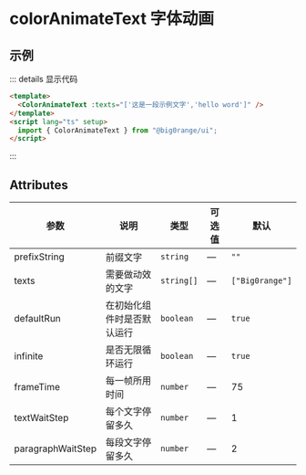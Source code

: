 # colorAnimateText 字体动画

## 示例

<ClientOnly>
 <ColorAnimateText :texts="['这是一段示例文字','hello word']" />
</ClientOnly>

::: details 显示代码

```html
<template>
  <ColorAnimateText :texts="['这是一段示例文字','hello word']" />
</template>
<script lang="ts" setup>
  import { ColorAnimateText } from "@big0range/ui";
</script>
```
::: 
## Attributes

| 参数              | 说明                       | 类型       | 可选值 | 默认            |
| ----------------- | -------------------------- | ---------- | ------ | --------------- |
| prefixString      | 前缀文字                   | `string`   | —      | `""`            |
| texts             | 需要做动效的文字           | `string[]` | —      | `["Big0range"]` |
| defaultRun        | 在初始化组件时是否默认运行 | `boolean`  | —      | `true`          |
| infinite          | 是否无限循环运行           | `boolean`  | —      | `true`          |
| frameTime         | 每一帧所用时间             | `number`   | —      | 75              |
| textWaitStep      | 每个文字停留多久           | `number`   | —      | 1               |
| paragraphWaitStep | 每段文字停留多久           | `number`   | —      | 2               |

